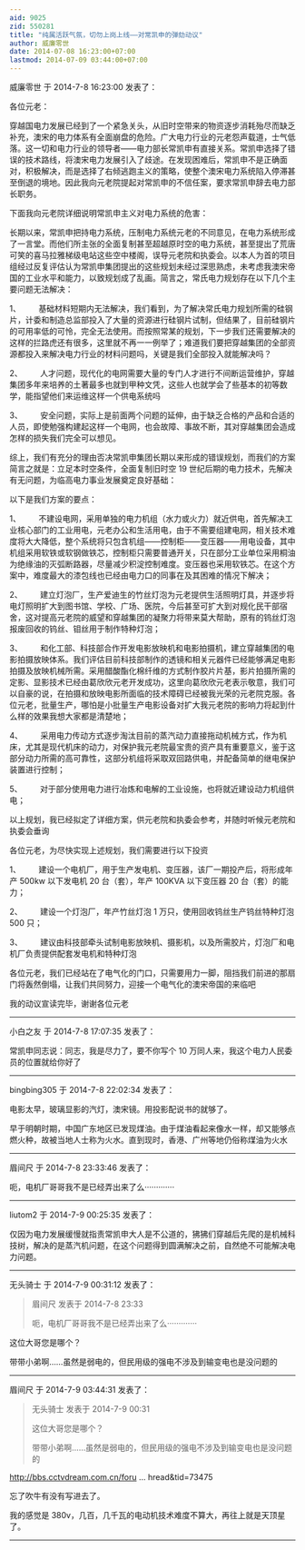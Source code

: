 ```yaml
---
aid: 9025
zid: 550281
title: "纯属活跃气氛，切勿上岗上线——对常凯申的弹劾动议"
author: 威廉零世
date: 2014-07-08 16:23:00+07:00
lastmod: 2014-07-09 03:44:00+07:00
---
```


威廉零世 于 2014-7-8 16:23:00 发表了：

各位元老：

穿越国电力发展已经到了一个紧急关头，从旧时空带来的物资逐步消耗殆尽而缺乏补充，澳宋的电力体系有全面崩盘的危险。广大电力行业的元老怨声载道，士气低落。这一切和电力行业的领导者——电力部长常凯申有直接关系。常凯申选择了错误的技术路线，将澳宋电力发展引入了歧途。在发现困难后，常凯申不是正确面对，积极解决，而是选择了右倾逃跑主义的策略，使整个澳宋电力系统陷入停滞甚至倒退的境地。因此我向元老院提起对常凯申的不信任案，要求常凯申辞去电力部长职务。

下面我向元老院详细说明常凯申主义对电力系统的危害：

长期以来，常凯申把持电力系统，压制电力系统元老的不同意见，在电力系统形成了一言堂。而他们所主张的全面复制甚至超越原时空的电力系统，甚至提出了荒唐可笑的喜马拉雅梯级电站这些空中楼阁，误导元老院和执委会。以本人为首的项目组经过反复评估认为常凯申集团提出的这些规划未经过深思熟虑，未考虑我澳宋帝国的工业水平和能力，以致规划成了乱画。简言之，常氏电力规划存在以下几个主要问题无法解决：

1、&nbsp; &nbsp; &nbsp; &nbsp; 基础材料短期内无法解决，我们看到，为了解决常氏电力规划所需的硅钢片，计委和制造总监部投入了大量的资源进行硅钢片试制，但结果了，目前硅钢片的可用率低的可怜，完全无法使用。而按照常某的规划，下一步我们还需要解决的这样的拦路虎还有很多，这里就不再一一例举了；难道我们要把穿越集团的全部资源都投入来解决电力行业的材料问题吗，关键是我们全部投入就能解决吗？

2、&nbsp; &nbsp; &nbsp; &nbsp; 人才问题，现代化的电网需要大量的专门人才进行不间断运营维护，穿越集团多年来培养的土著最多也就到甲种文凭，这些人也就学会了些基本的初等数学，能指望他们来运维这样一个供电系统吗

3、&nbsp; &nbsp; &nbsp; &nbsp; 安全问题，实际上是前面两个问题的延伸，由于缺乏合格的产品和合适的人员，即使勉强构建起这样一个电网，也会故障、事故不断，其对穿越集团会造成怎样的损失我们完全可以想见。

综上，我们有充分的理由否决常凯申集团长期以来形成的错误规划，而我们的方案简言之就是：立足本时空条件，全面复制旧时空 19 世纪后期的电力技术，先解决有无问题，为临高电力事业发展奠定良好基础：

以下是我们方案的要点：

1、&nbsp; &nbsp; &nbsp; &nbsp; 不建设电网，采用单独的电力机组（水力或火力）就近供电，首先解决工业核心部门的工业用电，元老办公和生活用电，由于不需要组建电网，相关技术难度将大大降低，整个系统将只包含机组——控制柜——变压器——用电设备，其中机组采用软铁或软钢做铁芯，控制柜只需要普通开关，只在部分工业单位采用桐油为绝缘油的灭弧断路器，尽量减少积淀控制难度。变压器也采用软铁芯。在这个方案中，难度最大的漆包线也已经由电力口的同事在及其困难的情况下解决；

2、&nbsp; &nbsp; &nbsp; &nbsp; 建立灯泡厂，生产爱迪生的竹丝灯泡为元老提供生活照明灯具，并逐步将电灯照明扩大到图书馆、学校、广场、医院，今后甚至可扩大到对规化民干部宿舍，这对提高元老院的威望和穿越集团的凝聚力将带来莫大帮助，原有的钨丝灯泡报废回收的钨丝、钼丝用于制作特种灯泡；

3、&nbsp; &nbsp; &nbsp; &nbsp; 和化工部、科技部合作开发电影放映机和电影拍摄机，建立穿越集团的电影拍摄放映体系。我们评估目前科技部制作的透镜和相关元器件已经能够满足电影拍摄及放映机械所需。采用醋酸酯化棉纤维的方式制作胶片片基，影片拍摄所需的定影、显影技术已经由葛欣欣元老开发成功，这里向葛欣欣元老表示敬意，我们可以自豪的说，在拍摄和放映电影所面临的技术障碍已经被我光荣的元老院克服。各位元老，批量生产，哪怕是小批量生产电影设备对扩大我元老院的影响力将起到什么样的效果我想大家都是清楚地；

4、&nbsp; &nbsp; &nbsp; &nbsp; 采用电力传动方式逐步淘汰目前的蒸汽动力直接拖动机械方式，作为机床，尤其是现代机床的动力，对保护我元老院最宝贵的资产具有重要意义，鉴于这部分动力所需的高可靠性，这部分机组将采取双回路供电，并配备简单的继电保护装置进行控制；

5、&nbsp; &nbsp; &nbsp; &nbsp; 对于部分使用电力进行冶炼和电解的工业设施，也将就近建设动力机组供电；

以上规划，我已经拟定了详细方案，供元老院和执委会参考，并随时听候元老院和执委会垂询

各位元老，为尽快实现上述规划，我们需要进行以下投资

1、&nbsp; &nbsp; &nbsp; &nbsp; 建设一个电机厂，用于生产发电机、变压器，该厂一期投产后，将形成年产 500kw 以下发电机 20 台（套），年产 100KVA 以下变压器 20 台（套）的能力；

2、&nbsp; &nbsp; &nbsp; &nbsp; 建设一个灯泡厂，年产竹丝灯泡 1 万只，使用回收钨丝生产钨丝特种灯泡 500 只；

3、&nbsp; &nbsp; &nbsp; &nbsp; 建议由科技部牵头试制电影放映机、摄影机，以及所需胶片，灯泡厂和电机厂负责提供配套发电机和特种灯泡

各位元老，我们已经站在了电气化的门口，只需要用力一脚，阻挡我们前进的那扇门将轰然倒塌，让我们共同努力，迎接一个电气化的澳宋帝国的来临吧

我的动议宣读完毕，谢谢各位元老

---

小白之友 于 2014-7-8 17:07:35 发表了：

常凯申同志说：同志，我是尽力了，要不你写个 10 万同人来，我这个电力人民委员的位置就给你好了

---

bingbing305 于 2014-7-8 22:02:34 发表了：

电影太早，玻璃显影的汽灯，澳宋镜。用投影配说书的就够了。

早于明朝时期，中国广东地区已发现煤油。由于煤油看起来像水一样，却又能够点燃火种，故被当地人士称为火水。直到现时，香港、广州等地仍俗称煤油为火水

---

眉间尺 于 2014-7-8 23:33:46 发表了：

呃，电机厂哥哥我不是已经弄出来了么·············

---

liutom2 于 2014-7-9 00:25:35 发表了：

仅因为电力发展缓慢就指责常凯申大人是不公道的，狒狒们穿越后先爬的是机械科技树，解决的是蒸汽机问题，在这个问题得到圆满解决之前，自然绝不可能解决电力问题。

---

无头骑士 于 2014-7-9 00:31:12 发表了：

> 眉间尺 发表于 2014-7-8 23:33
>
> 呃，电机厂哥哥我不是已经弄出来了么·············

这位大哥您是哪个？

带带小弟啊……虽然是弱电的，但民用级的强电不涉及到输变电也是没问题的

---

眉间尺 于 2014-7-9 03:44:31 发表了：

> 无头骑士 发表于 2014-7-9 00:31
>
> 这位大哥您是哪个？
>
> 带带小弟啊……虽然是弱电的，但民用级的强电不涉及到输变电也是没问题的

http://bbs.cctvdream.com.cn/foru ... hread&amp;tid=73475

忘了吹牛有没有写进去了。

我的感觉是 380v，几百，几千瓦的电动机技术难度不算大，再往上就是天顶星了。

---
